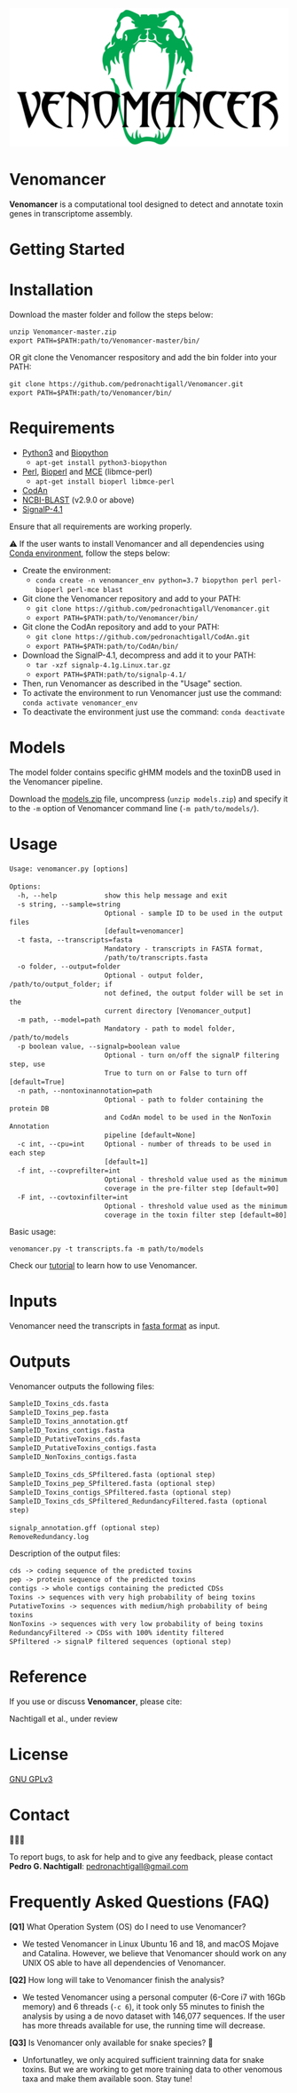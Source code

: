 ![venomancer_logo](/venomancer_logo.png)

Venomancer
==========
<!---[![Latest GitHub release](https://img.shields.io/github/release/pedronachtigall/Venomancer.svg)](https://github.com/pedronachtigall/Venomancer/releases/latest) -->
<!---[![DOI](https://zenodo.org/badge/DOI/10.5281/zenodo.3403273.svg)](https://doi.org/10.5281/zenodo.3403273) -->
<!---[![Published in Genome Biology](https://img.shields.io/badge/published%20in-Genome%20Biology-blue.svg)](https://doi.org/10.1101/gr.214270.116) -->

**Venomancer** is a computational tool designed to detect and annotate toxin genes in transcriptome assembly.

Getting Started
=================

# Installation

Download the master folder and follow the steps below:

```
unzip Venomancer-master.zip
export PATH=$PATH:path/to/Venomancer-master/bin/
```
OR git clone the Venomancer respository and add the bin folder into your PATH:
```
git clone https://github.com/pedronachtigall/Venomancer.git
export PATH=$PATH:path/to/Venomancer/bin/
```

# Requirements

- [Python3](https://www.python.org/) and [Biopython](https://biopython.org/wiki/Download)
  - ```apt-get install python3-biopython```
- [Perl](https://www.perl.org/), [Bioperl](https://bioperl.org/) and [MCE](https://metacpan.org/release/MCE) (libmce-perl)
  - ```apt-get install bioperl libmce-perl```
- [CodAn](https://github.com/pedronachtigall/CodAn/)
- [NCBI-BLAST](https://www.ncbi.nlm.nih.gov/books/NBK279671/) (v2.9.0 or above)
- [SignalP-4.1](http://www.cbs.dtu.dk/cgi-bin/sw_request?signalp+4.1)

Ensure that all requirements are working properly.

:warning: If the user wants to install Venomancer and all dependencies using [Conda environment](https://docs.conda.io/projects/conda/en/latest/user-guide/concepts/environments.html), follow the steps below:
- Create the environment:
    - ```conda create -n venomancer_env python=3.7 biopython perl perl-bioperl perl-mce blast```
- Git clone the Venomancer repository and add to your PATH:
    - ```git clone https://github.com/pedronachtigall/Venomancer.git```
    - ```export PATH=$PATH:path/to/Venomancer/bin/```
- Git clone the CodAn repository and add to your PATH:
    - ```git clone https://github.com/pedronachtigall/CodAn.git```
    - ```export PATH=$PATH:path/to/CodAn/bin/```
- Download the SignalP-4.1, decompress and add it to your PATH:
    - ```tar -xzf signalp-4.1g.Linux.tar.gz```
    - ```export PATH=$PATH:path/to/signalp-4.1/```
- Then, run Venomancer as described in the "Usage" section.
- To activate the environment to run Venomancer just use the command: ```conda activate venomancer_env```
- To deactivate the environment just use the command: ```conda deactivate```

# Models

The model folder contains specific gHMM models and the toxinDB used in the Venomancer pipeline.

Download the [models.zip](https://github.com/pedronachtigall/Venomancer/blob/master/models.zip) file, uncompress (```unzip models.zip```) and specify it to the ```-m``` option of Venomancer command line (```-m path/to/models/```).

# Usage

```
Usage: venomancer.py [options]

Options:
  -h, --help            show this help message and exit
  -s string, --sample=string
                        Optional - sample ID to be used in the output files
                        [default=venomancer]
  -t fasta, --transcripts=fasta
                        Mandatory - transcripts in FASTA format,
                        /path/to/transcripts.fasta
  -o folder, --output=folder
                        Optional - output folder, /path/to/output_folder; if
                        not defined, the output folder will be set in the
                        current directory [Venomancer_output]
  -m path, --model=path
                        Mandatory - path to model folder, /path/to/models
  -p boolean value, --signalp=boolean value
                        Optional - turn on/off the signalP filtering step, use
                        True to turn on or False to turn off [default=True]
  -n path, --nontoxinannotation=path
                        Optional - path to folder containing the protein DB
                        and CodAn model to be used in the NonToxin Annotation
                        pipeline [default=None]
  -c int, --cpu=int     Optional - number of threads to be used in each step
                        [default=1]
  -f int, --covprefilter=int
                        Optional - threshold value used as the minimum
                        coverage in the pre-filter step [default=90]
  -F int, --covtoxinfilter=int
                        Optional - threshold value used as the minimum
                        coverage in the toxin filter step [default=80]
```

Basic usage:
```
venomancer.py -t transcripts.fa -m path/to/models
```

Check our [tutorial](https://github.com/pedronachtigall/Venomancer/tree/master/tutorial) to learn how to use Venomancer.

# Inputs
Venomancer need the transcripts in [fasta format](https://en.wikipedia.org/wiki/FASTA_format) as input.

# Outputs

Venomancer outputs the following files:
```
SampleID_Toxins_cds.fasta
SampleID_Toxins_pep.fasta
SampleID_Toxins_annotation.gtf
SampleID_Toxins_contigs.fasta
SampleID_PutativeToxins_cds.fasta
SampleID_PutativeToxins_contigs.fasta
SampleID_NonToxins_contigs.fasta

SampleID_Toxins_cds_SPfiltered.fasta (optional step)
SampleID_Toxins_pep_SPfiltered.fasta (optional step)
SampleID_Toxins_contigs_SPfiltered.fasta (optional step)
SampleID_Toxins_cds_SPfiltered_RedundancyFiltered.fasta (optional step)

signalp_annotation.gff (optional step)
RemoveRedundancy.log
```

Description of the output files:
```
cds -> coding sequence of the predicted toxins
pep -> protein sequence of the predicted toxins
contigs -> whole contigs containing the predicted CDSs
Toxins -> sequences with very high probability of being toxins
PutativeToxins -> sequences with medium/high probability of being toxins
NonToxins -> sequences with very low probability of being toxins
RedundancyFiltered -> CDSs with 100% identity filtered
SPfiltered -> signalP filtered sequences (optional step)
```
Reference
=========

If you use or discuss **Venomancer**, please cite:

Nachtigall et al., under review

License
=======

[GNU GPLv3](https://www.gnu.org/licenses/gpl-3.0.html)

Contact
=======
:bug::sos::speech_balloon:

To report bugs, to ask for help and to give any feedback, please contact **Pedro G. Nachtigall**: pedronachtigall@gmail.com

Frequently Asked Questions (FAQ)
================================

**[Q1]** What Operation System (OS) do I need to use Venomancer?
  - We tested Venomancer in Linux Ubuntu 16 and 18, and macOS Mojave and Catalina. However, we believe that Venomancer should work on any UNIX OS able to have all dependencies of Venomancer.
 
**[Q2]** How long will take to Venomancer finish the analysis?
  - We tested Venomancer using a personal computer (6-Core i7 with 16Gb memory) and 6 threads (```-c 6```), it took only 55 minutes to finish the analysis by using a de novo dataset with 146,077 sequences. If the user has more threads available for use, the running time will decrease.

**[Q3]** Is Venomancer only available for snake species? :snake:
  - Unfortunatley, we only acquired sufficient trainning data for snake toxins. But we are working to get more training data to other venomous taxa and make them available soon. Stay tune!
  
